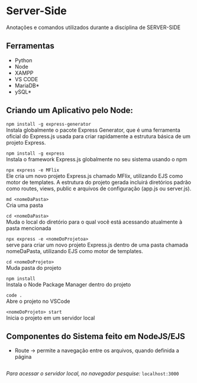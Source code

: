 # Server-Side

Anotações e comandos utilizados durante a disciplina de SERVER-SIDE

## Ferramentas

* Python
* Node
* XAMPP
* VS CODE
* MariaDB*
* ySQL*

## Criando um Aplicativo pelo Node:

```npm install -g express-generator```  
Instala globalmente o pacote Express Generator, que é uma ferramenta oficial do Express.js usada para criar rapidamente a estrutura básica de um projeto Express.

```npm install -g express```  
Instala o framework Express.js globalmente no seu sistema usando o npm

```npx express -e MFlix```  
Ele cria um novo projeto Express.js chamado MFlix, utilizando EJS como motor de templates. A estrutura do projeto gerada incluirá diretórios padrão como routes, views, public e arquivos de configuração (app.js ou server.js).

```md <nomeDaPasta>```  
Cria uma pasta

```cd <nomeDaPasta>```  
Muda o local do diretório para o qual você está acessando atualmente à pasta mencionada

```npx express -e <nomeDoProjetoa>```  
serve para criar um novo projeto Express.js dentro de uma pasta chamada nomeDaPasta, utilizando EJS como motor de templates.

```cd <nomeDoProjeto>```  
Muda pasta do projeto

```npm install```  
Instala o Node Package Manager dentro do projeto

```code .```  
Abre o projeto no VSCode

```<nomeDoProjeto> start```  
Inicia o projeto em um servidor local

## Componentes do Sistema feito em NodeJS/EJS

* Route -> permite a navegação entre os arquivos, quando definida a página
```

```

*Para acessar o servidor local, no navegador pesquise:*
```localhost:3000```

